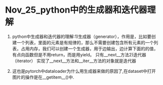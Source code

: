Nov_25_python中的生成器和迭代器理解
====

1. python中生成器和迭代器的理解:1)生成器（generator），作用是，比如要创建一个列表，里面的元素是有规律的，那么不需要创建包含所有元素的一个列表，占用内存，我们可以创建一个生成器，用于边输出，边计算下面的的值，有点向函数但是不用return，而是用yield。 只有__next__方法2)迭代器（iterator） 实现了__next__方法和__iter__方法的对象就是迭代器

2. 这也是pytorch中dataloader为什么用生成器来做的原因了,在dataset中打开图片的操作是在__getitem__()中.